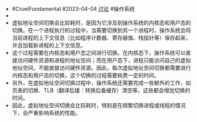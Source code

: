 - #CruelFundamental #2023-04-04 [讨论](https://github.com/CYZH1307/CruelFundamental/tree/main/homework/202304/04) #操作系统
-
- 虚拟地址空间切换会比较耗时，是因为它涉及到操作系统的内核态和用户态的切换。在一个进程执行的过程中，当需要切换到另一个进程时，操作系统会将当前进程的上下文信息（比如程序计数器、寄存器值、栈指针等）保存起来，并且加载新进程的上下文信息。
- 这个过程需要在内核态和用户态之间进行切换。在内核态下，操作系统可以直接访问硬件资源和进程的地址空间；而在用户态下，进程只能访问自己的虚拟地址空间，不能直接访问硬件资源。因此，每次虚拟地址空间切换都需要进行内核态和用户态的切换，这个切换的过程需要耗费一定的时间。
- 另外，在虚拟地址空间切换过程中，操作系统还需要完成一些额外的工作，如页表的切换、TLB（翻译后援：转换后备缓存）清空等，这些都会增加切换的时间。
- 因此，虚拟地址空间切换会比较耗时，特别是在频繁切换进程或线程的情况下，会严重影响系统的性能。